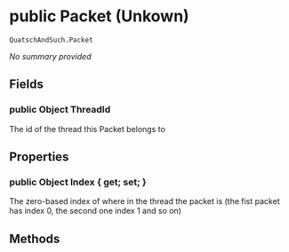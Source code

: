 # public Packet (Unkown)
`QuatschAndSuch.Packet`  

*No summary provided*


## Fields
### public Object ThreadId
The id of the thread this Packet belongs to


## Properties
### public Object Index { get; set; }
The zero-based index of where in the thread the packet is (the fist packet has index 0, the second one index 1 and so on)


## Methods

